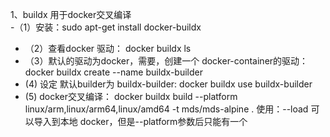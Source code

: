 1、buildx 用于docker交叉编译  
  -（1）安装：sudo apt-get install docker-buildx  
  - （2）查看docker 驱动： docker buildx ls  
  - （3）默认的驱动为docker，需要，创建一个 docker-container的驱动： docker buildx create --name buildx-builder
  -  (4) 设定 默认builder为 buildx-builder: docker buildx use buildx-builder 
  -  (5) docker交叉编译： docker buildx build --platform linux/arm,linux/arm64,linux/amd64 -t mds/mds-alpine . 
        使用：--load 可以导入到本地 docker，但是--platform参数后只能有一个